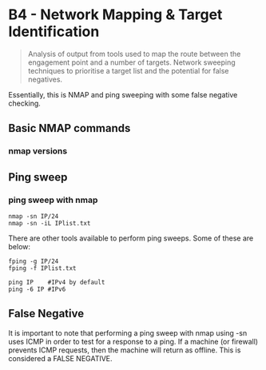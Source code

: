# B4 - Network Mapping & Target Identification

> Analysis of output from tools used to map the route between the engagement point and a number of targets. Network sweeping techniques to prioritise a target list and the potential for false negatives.

Essentially, this is NMAP and ping sweeping with some false negative checking.&#x20;

## Basic NMAP commands

### nmap versions

## Ping sweep

### ping sweep with nmap

```
nmap -sn IP/24
nmap -sn -iL IPlist.txt
```

There are other tools available to perform ping sweeps. Some of these are below:

```
fping -g IP/24
fping -f IPlist.txt

ping IP    #IPv4 by default
ping -6 IP #IPv6
```

## False Negative

It is important to note that performing a ping sweep with nmap using -sn uses ICMP in order to test for a response to a ping.  If a machine (or firewall) prevents ICMP requests, then the machine will return as offline. This is considered a FALSE NEGATIVE.&#x20;

##
